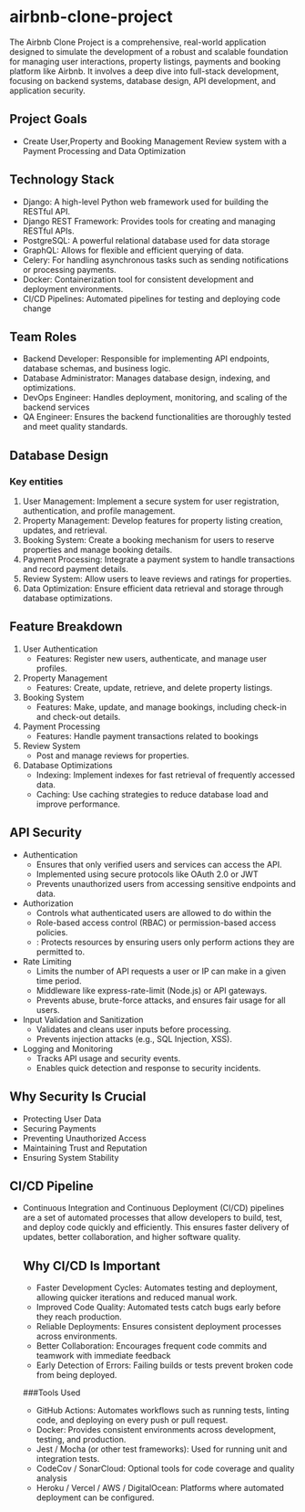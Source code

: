 # airbnb-clone-project
The Airbnb Clone Project is a comprehensive, real-world application designed to simulate the development of a robust and scalable foundation for managing user interactions, property listings, payments and booking platform like Airbnb. It involves a deep dive into full-stack development, focusing on backend systems, database design, API development, and application security.

## Project Goals
- Create User,Property and Booking Management Review system with a Payment Processing and Data Optimization

##  Technology Stack 
- Django: A high-level Python web framework used for building the RESTful API.
- Django REST Framework: Provides tools for creating and managing RESTful APIs.
- PostgreSQL: A powerful relational database used for data storage
- GraphQL: Allows for flexible and efficient querying of data.
- Celery: For handling asynchronous tasks such as sending notifications or processing payments.
- Docker: Containerization tool for consistent development and deployment environments.
- CI/CD Pipelines: Automated pipelines for testing and deploying code change
  
## Team Roles 
- Backend Developer: Responsible for implementing API endpoints, database schemas, and business logic.
- Database Administrator: Manages database design, indexing, and optimizations.
- DevOps Engineer: Handles deployment, monitoring, and scaling of the backend services
- QA Engineer: Ensures the backend functionalities are thoroughly tested and meet quality standards.

## Database Design
### Key entities
1. User Management: Implement a secure system for user registration, authentication, and profile management.
2. Property Management: Develop features for property listing creation, updates, and retrieval.
3. Booking System: Create a booking mechanism for users to reserve properties and manage booking details.
4. Payment Processing: Integrate a payment system to handle transactions and record payment details.
5. Review System: Allow users to leave reviews and ratings for properties.
6. Data Optimization: Ensure efficient data retrieval and storage through database optimizations.
   
## Feature Breakdown
1. User Authentication
   - Features: Register new users, authenticate, and manage user profiles.
2. Property Management
   - Features: Create, update, retrieve, and delete property listings.
4. Booking System
   - Features: Make, update, and manage bookings, including check-in and check-out details.
6. Payment Processing
   - Features: Handle payment transactions related to bookings
8. Review System
   -  Post and manage reviews for properties.
9. Database Optimizations
    - Indexing: Implement indexes for fast retrieval of frequently accessed data.
    - Caching: Use caching strategies to reduce database load and improve performance.

## API Security
- Authentication
   - Ensures that only verified users and services can access the API.
   -  Implemented using secure protocols like OAuth 2.0 or JWT
   -  Prevents unauthorized users from accessing sensitive endpoints and data.
- Authorization
   -  Controls what authenticated users are allowed to do within the
   - Role-based access control (RBAC) or permission-based access policies.
   - : Protects resources by ensuring users only perform actions they are permitted to.
- Rate Limiting
   - Limits the number of API requests a user or IP can make in a given time period.
   -  Middleware like express-rate-limit (Node.js) or API gateways.
   -  Prevents abuse, brute-force attacks, and ensures fair usage for all users.
- Input Validation and Sanitization
   -  Validates and cleans user inputs before processing.
   -  Prevents injection attacks (e.g., SQL Injection, XSS).
- Logging and Monitoring
   - Tracks API usage and security events.
   -  Enables quick detection and response to security incidents.

## Why Security Is Crucial
- Protecting User Data
- Securing Payments
- Preventing Unauthorized Access
- Maintaining Trust and Reputation
- Ensuring System Stability

## CI/CD Pipeline
- Continuous Integration and Continuous Deployment (CI/CD) pipelines are a set of automated processes that allow developers to build, test, and deploy code quickly and efficiently. This ensures faster delivery of updates, better collaboration, and higher software quality.

  ## Why CI/CD Is Important
  - Faster Development Cycles: Automates testing and deployment, allowing quicker iterations and reduced manual work.
  - Improved Code Quality: Automated tests catch bugs early before they reach production.
  - Reliable Deployments: Ensures consistent deployment processes across environments.
  - Better Collaboration: Encourages frequent code commits and teamwork with immediate feedback
  - Early Detection of Errors: Failing builds or tests prevent broken code from being deployed.
 
  ###Tools Used
  - GitHub Actions: Automates workflows such as running tests, linting code, and deploying on every push or pull request.
  - Docker: Provides consistent environments across development, testing, and production.
  - Jest / Mocha (or other test frameworks): Used for running unit and integration tests.
  - CodeCov / SonarCloud: Optional tools for code coverage and quality analysis
  - Heroku / Vercel / AWS / DigitalOcean: Platforms where automated deployment can be configured.


  
   


